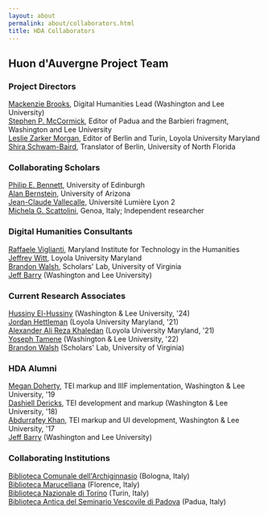 ```yaml
---
layout: about
permalink: about/collaborators.html
title: HDA Collaborators
---
```

<div class="container-fluid">
    <div class="row" id="index-content">
        <div class="credits">
            <h2>Huon d'Auvergne Project Team</h2>
                <div class="participant_section">
                <h3>Project Directors</h3>
                    <a href="http://library.wlu.edu/about/library-directory/mackenzie-brooks">Mackenzie Brooks</a>, Digital Humanities Lead (Washington and Lee University)<br>
                    <a href="https://www.wlu.edu/romance-languages-department/faculty-and-staff/profile?ID=x9689">Stephen P. McCormick</a>, Editor of Padua and the Barbieri fragment, Washington and Lee University<br>
                    <a href="http://www.loyola.edu/academic/modernlanguages/faculty/italian/morgan.aspx">Leslie Zarker Morgan</a>, Editor of Berlin and Turin, Loyola University Maryland<br>
                    <a href="http://www.unf.edu/bio/N00009290">Shira Schwam-Baird</a>, Translator of Berlin, University of North Florida
                </div>
                <div class="participant_section">
                <h3>Collaborating Scholars</h3>
                    <a href="http://www.ed.ac.uk/profile/philip-bennett">Philip E. Bennett</a>, University of Edinburgh<br>
                    <a href="http://history.arizona.edu/alan-bernstein">Alan Bernstein</a>, University of Arizona<br>
                    <a href="http://ciham.ish-lyon.cnrs.fr/membres/jean-claude-vallecalle">Jean-Claude Vallecalle</a>, Université Lumière Lyon 2<br>
                    <a href="http://independent.academia.edu/MichelaGScattolini">Michela G. Scattolini</a>, Genoa, Italy; Independent researcher
                </div>
                <div class="participant_section">
                <h3 id="sub-header">Digital Humanities Consultants</h3>
                    <a href="https://mith.umd.edu/people/person/raffaele-viglianti/">Raffaele Viglianti</a>, Maryland Institute for Technology in the Humanities<br>
                    <a href="http://jeffreycwitt.com/">Jeffrey Witt</a>, Loyola University Maryland<br>
                    <a href="http://scholarslab.org/people/brandon-walsh/>Brandon Walsh">Brandon Walsh</a>, Scholars' Lab, University of Virginia<br>
                    <a href="http://library.wlu.edu/about/library-directory/jeff-barry">Jeff Barry</a> (Washington and Lee University)<br>
                </div> 
                <div class="participant_section">
                <h3 id="sub-header">Current Research Associates</h3>
                    <a href="">Hussiny El-Hussiny</a> (Washington & Lee University, '24)<br>
                    <a href="">Jordan Hettleman</a> (Loyola University Maryland, '21)<br>
                    <a href="">Alexander Ali Reza Khaledan</a> (Loyola University Maryland, '21)<br>
                    <a href="https://yosephtamene.com/">Yoseph Tamene</a> (Washington & Lee University, '22)<br>
                    <a href="http://scholarslab.org/people/brandon-walsh/>Brandon Walsh">Brandon Walsh</a> (Scholars' Lab, University of Virginia)<br>
                </div>
                <div class="participant_section">
                <h3 id="sub-header">HDA Alumni</h3>
                    <a href="">Megan Doherty</a>, TEI markup and IIIF implementation, Washington & Lee University, '19<br>
                    <a href="">Dashiell Dericks</a>, TEI development and markup (Washington & Lee University, '18)<br>
                    <a href="">Abdurrafey Khan</a>, TEI markup and UI development, Washington & Lee University, '17<br>
                    <a href="http://library.wlu.edu/about/library-directory/jeff-barry">Jeff Barry</a> (Washington and Lee University)<br>
                </div>
                <div class="participant_section">
                <h3>Collaborating Institutions</h3>
                    <a href="http://www.archiginnasio.it/">Biblioteca Comunale dell'Archiginnasio</a> (Bologna, Italy)<br>
                    <a href="http://www.maru.firenze.sbn.it/">Biblioteca Marucelliana</a> (Florence, Italy)<br>
                    <a href="http://www.bnto.librari.beniculturali.it/">Biblioteca Nazionale di Torino</a> (Turin, Italy)<br>
                    <a href="http://www.bibliotecaseminariopda.it/">Biblioteca Antica del Seminario Vescovile di Padova</a> (Padua, Italy)<br>
                </div> 
        </div>
    </div>
</div>


<!-- ## We would like to thank for their support:
National Endowment for the Humanities (Award RQ-50735-13), 2013-2017. 

And for their collaboration:
* Biblioteca dell'Archiginnasio, Bologna
* Kupferstichkabinett, Berlin
* Biblioteca Marucelliana, Florence
* Biblioteca Nazionale Universitaria, Turin
* Biblioteca del Seminario Vescovile, Padua -->